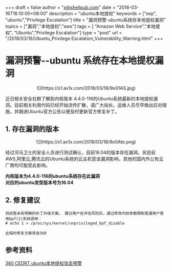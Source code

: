 +++
draft = false
author = "x@shellpub.com"
date = "2018-03-16T16:10:00+08:00"
description = "ubuntu本地提权"
keywords = ["exp", "ubuntu","Privilege Escalation"]
title = "漏洞预警-ubuntu系统存本地提权漏洞"
topics = ["漏洞","本地提权","aws"]
tags = [ "Amazon Web Service","本地提权", "Ubuntu","Privilege Escalation"]
type = "post"
url = "/2018/03/16/Ubuntu_Privilege Escalation_Vulnerability_Warning.html"
+++


# 漏洞预警--ubuntu 系统存在本地提权漏洞

<center>![](https://s1.ax1x.com/2018/03/18/9o01AS.jpg)</center>

近日相关安全社群了解到内核版本 4.4.0-116的Ubuntu系统最新的本地提权漏洞。目前相关利用代码已经开始流传扩散，请广大站长，运维人员尽早做出应对措施，并跟进Ubuntu官方公告以便及时更新官方修复补丁。

## 1. 存在漏洞的版本


<center>![](https://s1.ax1x.com/2018/03/18/9o0Ate.png)</center>

经过河马卫士的安全人员进行测试确认，目前16.04的版本存在漏洞。另目前AWS,阿里云,腾讯云的Ubuntu系统的云主机受该漏洞影响，其他的国内外公有云厂商均可能受此影响。

**内核版本为4.4.0-116的ubuntu系统存在此漏洞**  
**对应的ubuntu发型版本号为16.04**

## 2. 修复建议


	目前暂未有明确的补丁升级方案。 建议用户在评估风险后，通过修改内核参数限制普通用户使用bpf(2)系统调用：
	# echo 1 > /proc/sys/kernel/unprivileged_bpf_disable

	此临时修复方案来自360


## 参考资料

[360 CEDRT ubuntu本地提权攻击预警](https://cert.360.cn/warning/detail?id=119f849891f2a1b5deef65f99923ab5a)

